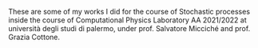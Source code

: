 These are some of my works I did for the course of Stochastic processes inside the course of Computational Physics Laboratory AA 2021/2022 at università degli studi di palermo, under prof. Salvatore Micciché and prof. Grazia Cottone.
